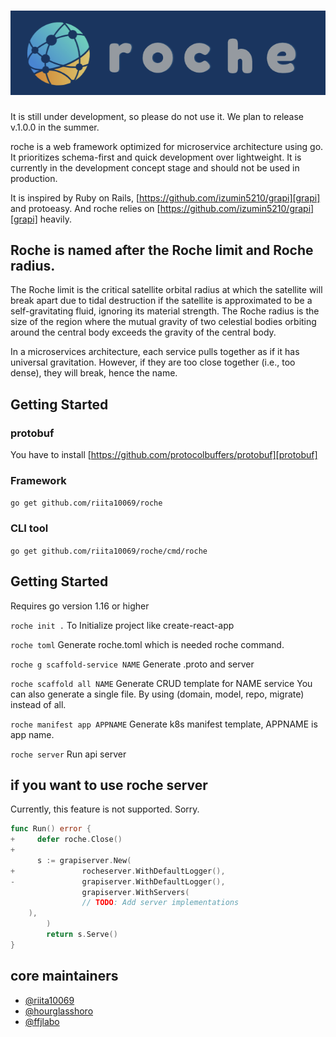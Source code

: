 # ![roche](./roche_2nd.png)

It is still under development, so please do not use it. We plan to release v.1.0.0 in the summer.

roche is a web framework optimized for microservice architecture using go.
It prioritizes schema-first and quick development over lightweight.
It is currently in the development concept stage and should not be used in production.

It is inspired by Ruby on Rails, [https://github.com/izumin5210/grapi][grapi] and protoeasy.
And roche relies on [https://github.com/izumin5210/grapi][grapi] heavily.

## Roche is named after the Roche limit and Roche radius.

The Roche limit is the critical satellite orbital radius at which the satellite will break apart due to tidal destruction if the satellite is approximated to be a self-gravitating fluid, ignoring its material strength.
The Roche radius is the size of the region where the mutual gravity of two celestial bodies orbiting around the central body exceeds the gravity of the central body.

In a microservices architecture, each service pulls together as if it has universal gravitation. However, if they are too close together (i.e., too dense), they will break, hence the name.

## Getting Started
### protobuf
You have to install [https://github.com/protocolbuffers/protobuf][protobuf]

### Framework

`go get github.com/riita10069/roche`

### CLI tool

`go get github.com/riita10069/roche/cmd/roche`

## Getting Started
Requires go version 1.16 or higher

`roche init .`
To Initialize project like create-react-app

`roche toml`
Generate roche.toml which is needed roche command.

`roche g scaffold-service NAME`
Generate .proto and server

`roche scaffold all NAME`
Generate CRUD template for NAME service
You can also generate a single file.
By using (domain, model, repo, migrate) instead of all.

`roche manifest app APPNAME`
Generate k8s manifest template, APPNAME is app name.

`roche server`
Run api server

## if you want to use roche server
Currently, this feature is not supported. Sorry.
```go
func Run() error {
+     defer roche.Close()
+
      s := grapiserver.New(
+               rocheserver.WithDefaultLogger(),
-               grapiserver.WithDefaultLogger(),
                grapiserver.WithServers(
                // TODO: Add server implementations
  	),
        )
        return s.Serve()
}
```


## core maintainers

- <a href="https://github.com/riita10069">@riita10069</a>
- <a href="https://github.com/hourglasshoro">@hourglasshoro</a>
- <a href="https://github.com/ffjlabo">@ffjlabo</a>

[protobuf]: https://github.com/protocolbuffers/protobuf

[grapi]: https://github.com/izumin5210/grapi
